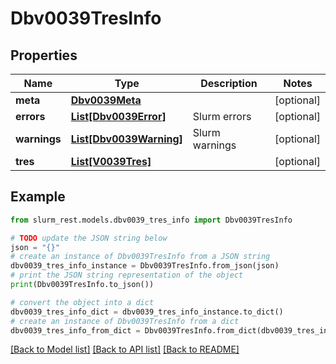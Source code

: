# Dbv0039TresInfo


## Properties

Name | Type | Description | Notes
------------ | ------------- | ------------- | -------------
**meta** | [**Dbv0039Meta**](Dbv0039Meta.md) |  | [optional] 
**errors** | [**List[Dbv0039Error]**](Dbv0039Error.md) | Slurm errors | [optional] 
**warnings** | [**List[Dbv0039Warning]**](Dbv0039Warning.md) | Slurm warnings | [optional] 
**tres** | [**List[V0039Tres]**](V0039Tres.md) |  | [optional] 

## Example

```python
from slurm_rest.models.dbv0039_tres_info import Dbv0039TresInfo

# TODO update the JSON string below
json = "{}"
# create an instance of Dbv0039TresInfo from a JSON string
dbv0039_tres_info_instance = Dbv0039TresInfo.from_json(json)
# print the JSON string representation of the object
print(Dbv0039TresInfo.to_json())

# convert the object into a dict
dbv0039_tres_info_dict = dbv0039_tres_info_instance.to_dict()
# create an instance of Dbv0039TresInfo from a dict
dbv0039_tres_info_from_dict = Dbv0039TresInfo.from_dict(dbv0039_tres_info_dict)
```
[[Back to Model list]](../README.md#documentation-for-models) [[Back to API list]](../README.md#documentation-for-api-endpoints) [[Back to README]](../README.md)


